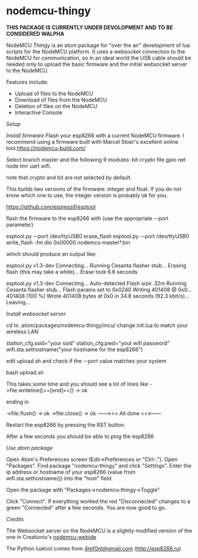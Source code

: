 # nodemcu-thingy

**THIS PACKAGE IS CURRENTLY UNDER DEVOLOPMENT AND TO BE CONSIDERED WALPHA**

NodeMCU Thingy is an atom package for "over the air" development of lua scripts for the NodeMCU platform.
It uses a websocket connection to the NodeMCU for communication, so in an ideal world the USB cable should
be needed only to upload the basic firmware and the initial websocket server to the NodeMCU.

Features include:
* Upload of files to the NodeMCU
* Download of files from the NodeMCU
* Deletion of files on the NodeMCU
* Interactive Console

*Setup*

*Install firmware*
Flash your esp8266 with a current NodeMCU firmware. I recommend using a firmware built
with Marcel Stoer's excellent online tool.https://nodemcu-build.com/

Select branch master and the following 9 modules: bit crypto file gpio net node tmr uart wifi.

note that crypto and bit are not selected by default.

This builds two versions of the firmware: integer and float. If you do not know which one to use, the integer version is probably ok for you.

https://github.com/espressif/esptool

flash the firmware to the esp8266 with (use the appropriate --port parameter)

esptool.py --port /dev/ttyUSB0 erase_flash
esptool.py --port /dev/ttyUSB0 write_flash -fm dio 0x00000 nodemcu-master*.bin

which should produce an output like:

esptool.py v1.3-dev
Connecting...
Running Cesanta flasher stub...
Erasing flash (this may take a while)...
Erase took 6.6 seconds

esptool.py v1.3-dev
Connecting...
Auto-detected Flash size: 32m
Running Cesanta flasher stub...
Flash params set to 0x0240
Writing 401408 @ 0x0... 401408 (100 %)
Wrote 401408 bytes at 0x0 in 34.8 seconds (92.3 kbit/s)...
Leaving...



*Install websocket server*

cd to .atom/packages/nodemcu-thingy/mcu/
change init.lua to match your wireless LAN

station_cfg.ssid="your ssid"
station_cfg.pwd="yout wifi password"
wifi.sta.sethostname("your hostname for the esp8266")

edit upload.sh and check if the --port value matches your system

bash upload.sh

This takes some time and you should see a lot of lines like
->file.writeline([==[end]==]) -> ok

ending in

->file.flush() -> ok
->file.close() -> ok
--->>> All done <<<---

Restart the esp8266 by pressing the RST button.

After a few seconds you should be able to ping the esp8266

*Use atom package*

Open Atom's Preferences screen (Edit->Preferences or "Ctrl-,"). Open "Packages". Find package "nodemcu-thingy" and click "Settings".
Enter the ip address or hostname of your esp8266 (value from wifi.sta.sethostname()) into the "host" field.

Open the package with "Packages->nodemcu-thingy->Toggle"

Click "Connect".
If everything worked the red "Disconnected" changes to a green "Connected" after a few seconds.
You are now good to go.









*Credits*

The Websocket server on the NodeMCU is a slightly modified version of the one in Creationix's
[nodemcu-webide](https://github.com/creationix/nodemcu-webide)

The Python luatool comes from 4ref0nt@gmail.com  (http://esp8266.ru)
